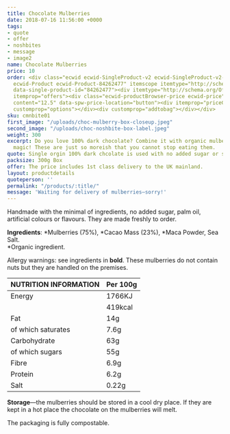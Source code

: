 ```yaml
---
title: Chocolate Mulberries
date: 2018-07-16 11:56:00 +0000
tags:
- quote
- offer
- noshbites
- message
- image2
name: Chocolate Mulberries
price: 10
order: <div class="ecwid ecwid-SingleProduct-v2 ecwid-SingleProduct-v2-bordered ecwid-SingleProduct-v2-centered
  ecwid-Product ecwid-Product-84262477" itemscope itemtype="http://schema.org/Product"
  data-single-product-id="84262477"><div itemtype="http://schema.org/Offer" itemscope
  itemprop="offers"><div class="ecwid-productBrowser-price ecwid-price" itemprop="price"
  content="12.5" data-spw-price-location="button"><div itemprop="priceCurrency" content="GBP"></div></div></div><div
  customprop="options"></div><div customprop="addtobag"></div></div>
sku: cmnbite01
first_image: "/uploads/choc-mulberry-box-closeup.jpeg"
second_image: "/uploads/choc-noshbite-box-label.jpeg"
weight: 300
excerpt: Do you love 100% dark chocolate? Combine it with organic mulberries and you have
  magic! These are just so moreish that you cannot stop eating them.
quote: Single orgin 100% dark chcolate is used with no added sugar or sweeteners. You just taste the chocolate and the sweetness of the mulberries—perfect.
packsize: 300g Box
offer: The price includes 1st class delivery to the UK mainland.
layout: productdetails
quoteperson: ''
permalink: "/products/:title/"
message: 'Waiting for delivery of mulberries—sorry!'
---
```


Handmade with the minimal of ingredients, no added sugar, palm oil, artificial colours or flavours. They are made freshly to order.

**Ingredients**: *Mulberries (75%), *Cacao Mass (23%),  *Maca Powder, Sea Salt.  
*Organic ingredient.

Allergy warnings: see ingredients in **bold**. These mulberries do not contain nuts but they are handled on the premises.


| NUTRITION INFORMATION | Per 100g |
| --------------------- | -------- |
| Energy                | 1766KJ   |
|                       | 419kcal  |
| Fat                   | 14g      |
| of which saturates    | 7.6g     |
| Carbohydrate          | 63g      |
| of which sugars       | 55g      |
| Fibre                 | 6.9g     |
| Protein               | 6.2g     |
| Salt                  | 0.22g    |

**Storage**—the mulberries should be stored in a cool dry place. If they are kept in a hot place the chocolate on the mulberries will melt.

The packaging is fully compostable.

